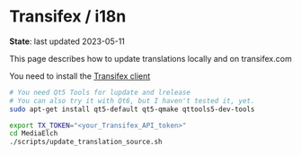 # Transifex / i18n

__State__: last updated 2023-05-11

This page describes how to update translations locally and on transifex.com

You need to install the [Transifex client](https://docs.transifex.com/client/installing-the-client)

```sh
# You need Qt5 Tools for lupdate and lrelease
# You can also try it with Qt6, but I haven't tested it, yet.
sudo apt-get install qt5-default qt5-qmake qttools5-dev-tools

export TX_TOKEN="<your_Transifex_API_token>"
cd MediaElch
./scripts/update_translation_source.sh
```
